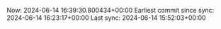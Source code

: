 Now: 2024-06-14 16:39:30.800434+00:00 Earliest commit since sync: 2024-06-14 16:23:17+00:00 Last sync: 2024-06-14 15:52:03+00:00
